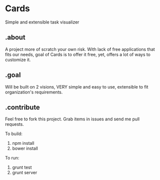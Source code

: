 # Cards
Simple and extensible task visualizer

## .about
A project more of scratch your own risk. With lack of free applications that fits our needs, goal of Cards is to offer it free, yet, offers a lot of ways to customize it.

## .goal
Will be built on 2 visions, VERY simple and easy to use, extensible to fit organization's requirements.

## .contribute
Feel free to fork this project. Grab items in issues and send me pull requests.

To build:
1. npm install
2. bower install

To run:
1. grunt test
2. grunt server
